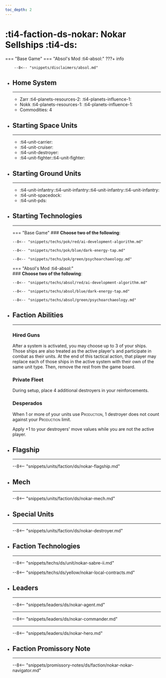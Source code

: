 ```yaml
---
toc_depth: 2
---
```


# :ti4-faction-ds-nokar: Nokar Sellships :ti4-ds:
=== "Base Game"
=== "Absol's Mod :ti4-absol:" 
    ???+ info

        --8<-- "snippets/disclaimers/absol.md"

<div class="grid cards" markdown>

-   ## __Home System__

    ---

    * Zarr :ti4-planets-resources-2: :ti4-planets-influence-1:
    * Nokk :ti4-planets-resources-1: :ti4-planets-influence-1:
    * Commodities: 4

</div>

<div class="grid cards" markdown>

-   ## __Starting Space Units__

    ---

    * :ti4-unit-carrier:
    * :ti4-unit-cruiser:
    * :ti4-unit-destroyer:
    * :ti4-unit-fighter::ti4-unit-fighter:

-   ## __Starting Ground Units__

    ---

    * :ti4-unit-infantry::ti4-unit-infantry::ti4-unit-infantry::ti4-unit-infantry:
    * :ti4-unit-spacedock:
    * :ti4-unit-pds:

-   ## __Starting Technologies__

    ---
    === "Base Game"
        ### **Choose two of the following**:

        --8<-- "snippets/techs/pok/red/ai-development-algorithm.md"

        --8<-- "snippets/techs/pok/blue/dark-energy-tap.md"

        --8<-- "snippets/techs/pok/green/psychoarchaeology.md"

    === "Absol's Mod :ti4-absol:"  
        ### **Choose two of the following**:

        --8<-- "snippets/techs/absol/red/ai-development-algorithm.md"

        --8<-- "snippets/techs/absol/blue/dark-energy-tap.md"

        --8<-- "snippets/techs/absol/green/psychoarchaeology.md"

-   ## __Faction Abilities__

    ---
    ### **Hired Guns**
    
    After a system is activated, you may choose up to 3 of your ships. 
    Those ships are also treated as the active player's and participate in combat as their units. 
    At the end of this tactical action, that player may replace each of those ships in the active system with their own of the same unit type. 
    Then, remove the rest from the game board.

    ### **Private Fleet**
    
    During setup, place 4 additional destroyers in your reinforcements.

    ### **Desperados**
    
    When 1 or more of your units use <span style="font-variant:small-caps;">Production</span>, 1 destroyer does not count against your <span style="font-variant:small-caps;">Production</span> limit. 
    
    Apply +1 to your destroyers' move values while you are not the active player.

-   ## __Flagship__

    ---
    --8<-- "snippets/units/faction/ds/nokar-flagship.md"

-   ## __Mech__

    ---
    --8<-- "snippets/units/faction/ds/nokar-mech.md"

</div>

<div class="grid cards" markdown>

-   ## __Special Units__

    ---
    --8<-- "snippets/units/faction/ds/nokar-destroyer.md"

</div>

<div class="grid cards" markdown>

-   ## __Faction Technologies__

    ---

    --8<-- "snippets/techs/ds/unit/nokar-sabre-ii.md"

    --8<-- "snippets/techs/ds/yellow/nokar-local-contracts.md"


-   ## __Leaders__

    ---
    
    --8<-- "snippets/leaders/ds/nokar-agent.md"

    ---

    --8<-- "snippets/leaders/ds/nokar-commander.md"

    ---

    --8<-- "snippets/leaders/ds/nokar-hero.md"

-   ## __Faction Promissory Note__

    ---
    --8<-- "snippets/promissory-notes/ds/faction/nokar-nokar-navigator.md"

</div>